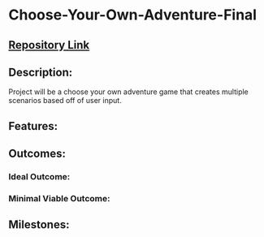 # Choose-Your-Own-Adventure-Final
## [Repository Link](https://github.com/KDSchool13/PFDA-FINAL.git)
## Description:
Project will be a choose your own adventure game that creates multiple scenarios based off of user input. 
## Features:
## Outcomes:
### Ideal Outcome:
### Minimal Viable Outcome: 
## Milestones:
